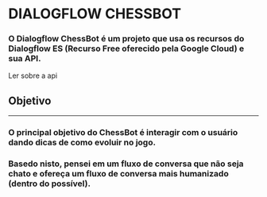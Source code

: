 # DIALOGFLOW CHESSBOT

### O Dialogflow ChessBot é um projeto que usa os recursos do Dialogflow ES (Recurso Free oferecido pela Google Cloud) e sua API.  


<a src="https://cloud.google.com/dialogflow/es/docs/quick/api?hl=pt-br#detect-intent-text-drest">Ler sobre a api</a>


## Objetivo
----
<div style="background-image: url('assets/bot.png');
  background-size: cover;
  background-position: center;
  height: 400px;
  align-items: center;">

<h3>O principal objetivo do ChessBot é interagir com o usuário dando dicas de como evoluir no jogo.</h3>

<h3>Basedo nisto, pensei em um fluxo de conversa que não seja chato e ofereça um fluxo de conversa mais humanizado (dentro do possível).</h3>


</div>
